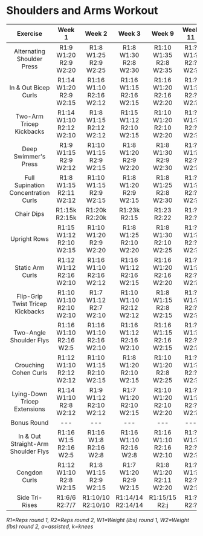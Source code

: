 # Shoulders and Arms Workout

|Exercise|Week 1|Week 2|Week 3|Week 9|Week 11|
|:---:|:---:|:---:|:---:|:---:|:---:|
|Alternating Shoulder Press|R1:9 W1:20 R2:9 W2:20|R1:8 W1:25 R2:9 W2:25|R1:8 W1:30 R2:8 W2:30|R1:10 W1:35 R2:8 W2:35|R1:? W1:? R2:? W2:?|
|In & Out Bicep Curls|R1:14 W1:20 R2:9 W2:15|R1:16 W1:10 R2:16 W2:12|R1:16 W1:15 R2:16 W2:15|R1:16 W1:20 R2:16 W2:20|R1:? W1:? R2:? W2:?|
|Two-Arm Tricep Kickbacks|R1:14 W1:10 R2:12 W2:10|R1:8 W1:15 R2:12 W2:12|R1:15 W1:12 R2:10 W2:15|R1:10 W1:20 R2:10 W2:20|R1:? W1:? R2:? W2:?|
|Deep Swimmer's Press|R1:9 W1:15 R2:9 W2:12|R1:10 W1:15 R2:9 W2:15|R1:8 W1:20 R2:9 W2:20|R1:8 W1:30 R2:9 W2:30|R1:? W1:? R2:? W2:?|
|Full Supination Concentration Curls|R1:8 W1:15 R2:11 W2:12|R1:10 W1:15 R2:9 W2:15|R1:8 W1:20 R2:9 W2:15|R1:8 W1:25 R2:8 W2:30|R1:? W1:? R2:? W2:?|
|Chair Dips|R1:15k R2:15k|R1:20k R2:20k|R1:23k R2:15|R1:23 R2:22|R1:? R2:?|
|Upright Rows|R1:15 W1:12 R2:10 W2:15|R1:10 W1:20 R2:9 W2:20|R1:8 W1:25 R2:10 W2:20|R1:8 W1:30 R2:10 W2:25|R1:? W1:? R2:? W2:?|
|Static Arm Curls|R1:12 W1:12 R2:16 W2:10|R1:16 W1:10 R2:16 W2:12|R1:16 W1:12 R2:16 W2:15|R1:16 W1:20 R2:16 W2:20|R1:? W1:? R2:? W2:?|
|Flip-Grip Twist Tricep Kickbacks|R1:10 W1:10 R2:10 W2:10|R1:7 W1:12 R2:7 W2:10|R1:10 W1:10 R2:12 W2:12|R1:8 W1:15 R2:8 W2:15|R1:? W1:? R2:? W2:?|
|Two-Angle Shoulder Flys|R1:16 W1:10 R2:16 W2:5|R1:16 W1:10 R2:16 W2:10|R1:16 W1:12 R2:16 W2:10|R1:16 W1:15 R2:16 W2:15|R1:? W1:? R2:? W2:?|
|Crouching Cohen Curls|R1:12 W1:10 R2:12 W2:12|R1:10 W1:15 R2:10 W2:15|R1:8 W1:20 R2:10 W2:15|R1:10 W1:20 R2:8 W2:25|R1:? W1:? R2:? W2:?|
|Lying-Down Tricep Extensions|R1:14 W1:10 R2:8 W2:12|R1:9 W1:12 R2:10 W2:12|R1:7 W1:20 R2:10 W2:15|R1:10 W1:20 R2:10 W2:20|R1:? W1:? R2:? W2:?|
|Bonus Round|---|---|---|---|---|
|In & Out Straight-Arm Shoulder Flys|R1:16 W1:5 R2:16 W2:5|R1:16 W1:8 R2:16 W2:8|R1:16 W1:10 R2:16 W2:8|R1:16 W1:10 R2:16 W2:10|R1:? W1:? R2:? W2:?|
|Congdon Curls|R1:12 W1:10 R2:8 W2:15|R1:8 W1:15 R2:9 W2:15|R1:7 W1:20 R2:9 W2:15|R1:8 W1:20 R2:11 W2:20|R1:? W1:? R2:? W2:?|
|Side Tri-Rises|R1:6/6 R2:7/7|R1:10/10 R2:10/10|R1:14/14 R2:14/14|R1:15/15 R2:j|R1:? R2:?|

*R1=Reps round 1, R2=Reps round 2, W1=Weight (lbs) round 1, W2=Weight (lbs) round 2, a=assisted, k=knees*